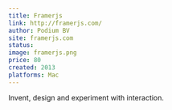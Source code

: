 ```yaml
---
title: Framerjs
link: http://framerjs.com/
author: Podium BV
site: framerjs.com
status: 
image: framerjs.png
price: 80
created: 2013
platforms: Mac
---
```


Invent, design and experiment with interaction.
